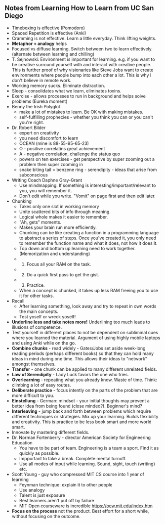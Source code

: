 ## Notes from Learning How to Learn from UC San Diego

* Timeboxing is effective (Pomodoro)
* Spaced Repetition is effective (Anki)
* Cramming is not effective. Learn a little everyday. Think lifting weights.
* **Metaphor + analogy** helps
* Focused vs diffuse learning. Switch between two to learn effectively. (alternate between learning and chilling)
* T. Sejnowski: Environment is important for learning. e.g. if you want to be creative surround yourself with and interact with creative people. 
This is further proof of why visionaries like Steve Jobs want to create environments where people bump into each
other a lot. This is why I don't believe in remote work. 
* Working memory sucks. Eliminate distraction.
* Sleep - consolidates what we learn, eliminates toxins.
* Exercise - allows processes to run in background and helps solve problems (Eureka moment)
* Benny the Irish Polyglot 
  * make a lot of mistakes to learn. Be OK with making mistakes.
  * self-fulfilling prophecies - whether you think you can or you can't you're right.
* Dr. Robert Bilder
  * expert on creativity
  * you need discomfort to learn
  * OCEAN (mine is 88-55-95-65-23) 
  * O - positive correlatins great achievement
  * A - negative correlation, challenge the status quo
  * powers on ten exercises - get perspective by super zooming out a problem then super zooming in
  * snake biting tail = benzene ring - serendipity - ideas that arise from subconscious
* Writing Coach Daphne Gray-Grant
  * Use mindmapping. If something is interesting/important/relevant to you, you will remember it.
  * Don't edit while you write. "Vomit" on page first and then edit later.
* Chunking 
  * Takes only one slot in working memory
  * Unite scattered bits of info through meaning.
  * Logical whole makes it easier to remember.
  * "Ah, gets" moments.
  * Makes your brain run more efficiently.
  * Chunking can be like creating a function in a programming language to abstract a series of steps. Once you've created it, you only need to remember the function name and what it does, not how it does it.
  * Top down and bottom up learning need to work together. (Memorization and understanding)
  * 1. Focus all your RAM on the task.
  * 2. Do a quick first pass to get the gist.
  * 3. Practice.
  * When a concept is chunked, it takes up less RAM freeing you to use it for other tasks.
* Recall
  * After learning something, look away and try to repeat in own words the main concepts.
  * Test yoself or wreck yoself!
* **Underline less and take notes more!** Underlining too much leads to illusions of competence.
* Test yourself in different places to not be dependent on subliminal cues where you learned the material. 
Argument of using highly mobile laptops and using Anki while on the go.
* **Combine chunks** - read widely - Gates/Jobs set aside week-long reading periods (perhaps different books) so that they can hold many ideas in mind during one time. This allows their ideas to "network" amongst themselves.
* **Transfer** - one chunk can be applied to many different unrelated fields.
* **Law of Serendipity** - Lady Luck favors the one who tries. 
* **Overlearning** - repeating what you already know. Waste of time. Think: climbing a lot of easy routes.
* **Deliberate practice** - focus intently on the parts of the problem that are more difficult to you.
* **Einstellung** - German: mindset - your initial thoughts may prevent a better idea from being found 
(close minded?). Beginner's mind?
* **Interleaving** - jump back and forth between problems which require different techinques or strategies. Mix up your learning. Builds flexibility and creativity. This is practice to be less book smart and more world smart.
* Innovate by mastering different fields. 
* Dr. Norman Fortenberry - director American Society for Engineering Education
  * You have to be part of team. Engineering is a team a sport. Find it as quickly as possible.
  * Impportant to take a break. Complete mental turnoff. 
  * Use all modes of input while learning. Sound, sight, touch (writing) etc.
* Scott Young - guy who compressed MIT CS course into 1 year of learning
  * Feynman technique: explain it to other people
  * Use analogy
  * Talent is just exposure
  * Best learners aren't put off by failure
  * MIT Open courseware is incredible https://ocw.mit.edu/index.htm
* **Focus on the process** not the product. Best effort for a short while, without focusing on the outcome.
